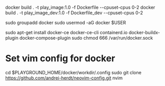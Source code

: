 docker build . -t play_image:1.0 -f Dockerfile --cpuset-cpus 0-2
docker build . -t play_image_dev:1.0 -f Dockerfile_dev --cpuset-cpus 0-2

sudo groupadd docker
sudo usermod -aG docker $USER

sudo apt-get install docker-ce docker-ce-cli containerd.io docker-buildx-plugin docker-compose-plugin
sudo chmod 666 /var/run/docker.sock


# Set vim config for docker
cd $PLAYGROUND_HOME/docker/workdir/.config
sudo git clone https://github.com/andrei-herdt/neovim-config.git nvim
